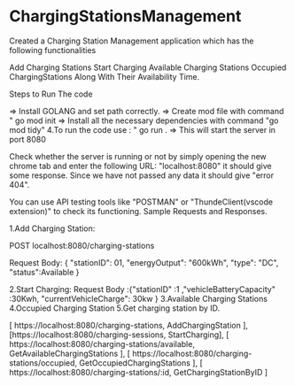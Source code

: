 # ChargingStationsManagement

Created a Charging Station Management application which has the following functionalities

Add Charging Stations Start Charging Available Charging Stations Occupied ChargingStations Along With Their Availability Time.

Steps to Run The code

=> Install GOLANG and set path correctly. => Create mod file with command " go mod init => Install all the necessary dependencies with command "go mod tidy" 4.To run the code use : " go run . => This will start the server in port 8080

Check whether the server is running or not by simply opening the new chrome tab and enter the following URL: "localhost:8080" it should give some response. Since we have not passed any data it should give "error 404".

You can use API testing tools like "POSTMAN" or "ThundeClient(vscode extension)" to check its functioning. Sample Requests and Responses.

1.Add Charging Station:

POST localhost:8080/charging-stations

Request Body: { "stationID": 01, "energyOutput": "600kWh", "type": "DC", "status":Available }

2.Start Charging: Request Body :{"stationID" :1 ,"vehicleBatteryCapacity" :30Kwh, "currentVehicleCharge": 30kw }
3.Available Charging Stations 
4.Occupied Charging Station
5.Get charging station by ID.

[ https://localhost:8080/charging-stations, AddChargingStation ], 
[https://localhost:8080/charging-sessions, StartCharging], 
[ https://localhost:8080/charging-stations/available, GetAvailableChargingStations ], 
[ https://localhost:8080/charging-stations/occupied, GetOccupiedChargingStations ], 
[ https://localhost:8080/charging-stations/:id, GetChargingStationByID ]
